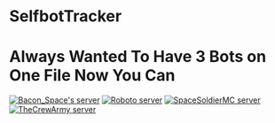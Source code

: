 # SelfbotTracker
# Always Wanted To Have 3 Bots on One File Now You Can
<a href="https://discord.gg/0X6sQJODTVaidlUk"><img src="https://discordapp.com/api/guilds/95608213499555840/widget.png?style=banner2" alt="Bacon_Space's server"></a>
<a href="https://discord.gg/Se3MU5Y"><img src="https://discordapp.com/api/guilds/269938400247808000/widget.png?style=banner2" alt="Roboto server"></a>
<a href="https://discord.gg/0136ru8Lh8XApO08R"><img src="https://discordapp.com/api/guilds/188008206356840459/widget.png?style=banner2" alt="SpaceSoldierMC server"></a>
<a href="https://discord.gg/TYMCMX2"><img src="https://discordapp.com/api/guilds/220609074583175168/widget.png?style=banner2" alt="TheCrewArmy server"></a>